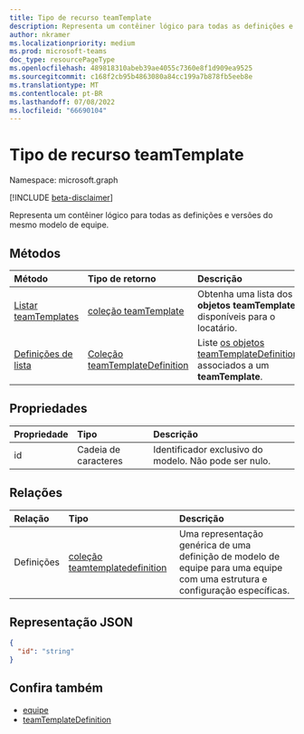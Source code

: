 ```yaml
---
title: Tipo de recurso teamTemplate
description: Representa um contêiner lógico para todas as definições e versões do mesmo modelo de equipe.
author: nkramer
ms.localizationpriority: medium
ms.prod: microsoft-teams
doc_type: resourcePageType
ms.openlocfilehash: 489818310abeb39ae4055c7360e8f1d909ea9525
ms.sourcegitcommit: c168f2cb95b4863080a84cc199a7b878fb5eeb8e
ms.translationtype: MT
ms.contentlocale: pt-BR
ms.lasthandoff: 07/08/2022
ms.locfileid: "66690104"
---
```

# <a name="teamtemplate-resource-type"></a>Tipo de recurso teamTemplate

Namespace: microsoft.graph

[!INCLUDE [beta-disclaimer](../../includes/beta-disclaimer.md)]

Representa um contêiner lógico para todas as definições e versões do mesmo modelo de equipe.

## <a name="methods"></a>Métodos
|Método|Tipo de retorno|Descrição|
|:---|:---|:---|
|[Listar teamTemplates](../api/teamwork-list-teamtemplates.md)|[coleção teamTemplate](../resources/teamtemplatedefinition.md)| Obtenha uma lista dos **objetos teamTemplate** disponíveis para o locatário.|
|[Definições de lista](../api/teamtemplate-list-definitions.md)| [Coleção teamTemplateDefinition](../resources/teamtemplatedefinition.md) | Liste [os objetos teamTemplateDefinition](../resources/teamstemplate.md) associados a um **teamTemplate**.  |

## <a name="properties"></a>Propriedades

| Propriedade            | Tipo     | Descrição |
|:------------------- |:-------- |:----------- |
| id                  | Cadeia de caracteres   | Identificador exclusivo do modelo. Não pode ser nulo. |

## <a name="relationships"></a>Relações
|Relação|Tipo|Descrição|
|:---|:---|:---|
|Definições|[coleção teamtemplatedefinition](../resources/teamtemplatedefinition.md)| Uma representação genérica de uma definição de modelo de equipe para uma equipe com uma estrutura e configuração específicas.|

## <a name="json-representation"></a>Representação JSON

<!-- {
  "blockType": "resource",
  "@odata.type": "microsoft.graph.teamtemplate",
}-->

```json
{
  "id": "string"
}
```

## <a name="see-also"></a>Confira também

- [equipe](team.md)
- [teamTemplateDefinition](teamtemplatedefinition.md)

